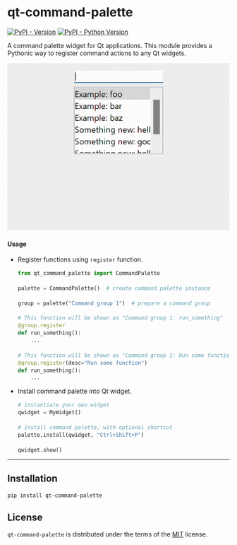 # qt-command-palette

[![PyPI - Version](https://img.shields.io/pypi/v/qt-command-palette.svg)](https://pypi.org/project/qt-command-palette)
[![PyPI - Python Version](https://img.shields.io/pypi/pyversions/qt-command-palette.svg)](https://pypi.org/project/qt-command-palette)

A command palette widget for Qt applications.
This module provides a Pythonic way to register command actions to any Qt widgets.

![](example.gif)

#### Usage

- Register functions using `register` function.

  ```python
  from qt_command_palette import CommandPalette

  palette = CommandPalette()  # create command palette instance

  group = palette("Command group 1")  # prepare a command group

  # This function will be shown as "Command group 1: run_something"
  @group.register
  def run_something():
      ...

  # This function will be shown as "Command group 1: Run some function"
  @group.register(desc="Run some function")
  def run_something():
      ...

  ```

- Install command palette into Qt widget.

  ```python
  # instantiate your own widget
  qwidget = MyWidget()

  # install command palette, with optional shortcut
  palette.install(qwidget, "Ctrl+Shift+P")

  qwidget.show()
  ```

-----

## Installation

```console
pip install qt-command-palette
```

## License

`qt-command-palette` is distributed under the terms of the [MIT](https://spdx.org/licenses/MIT.html) license.
